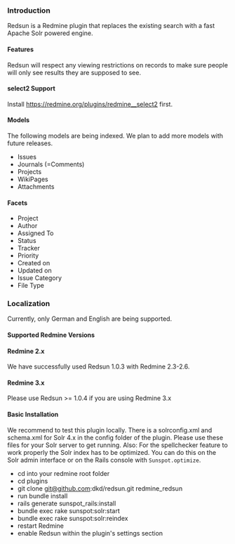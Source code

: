 ### Introduction

Redsun is a Redmine plugin that replaces the existing search with a fast Apache Solr powered engine.

#### Features

Redsun will respect any viewing restrictions on records to make sure people will only see results they are supposed to see.

#### select2 Support

Install https://redmine.org/plugins/redmine__select2 first.


#### Models

The following models are being indexed. We plan to add more models with future releases.

* Issues
* Journals (=Comments)
* Projects
* WikiPages
* Attachments

#### Facets

* Project
* Author
* Assigned To
* Status
* Tracker
* Priority
* Created on
* Updated on
* Issue Category
* File Type

### Localization

Currently, only German and English are being supported.

#### Supported Redmine Versions

#### Redmine 2.x

We have successfully used Redsun 1.0.3 with Redmine 2.3-2.6.

#### Redmine 3.x 

Please use Redsun >= 1.0.4 if you are using Redmine 3.x

#### Basic Installation

We recommend to test this plugin locally. There is a solrconfig.xml and schema.xml for Solr 4.x in the config folder of the plugin. Please use these files for your Solr server to get running.
Also: For the spellchecker feature to work properly the Solr index has to be optimized. You can do this on the Solr admin interface or on the Rails console with ```Sunspot.optimize```.

* cd into your redmine root folder
* cd plugins
* git clone git@github.com:dkd/redsun.git redmine_redsun
* run bundle install
* rails generate sunspot_rails:install
* bundle exec rake sunspot:solr:start
* bundle exec rake sunspot:solr:reindex
* restart Redmine
* enable Redsun within the plugin's settings section